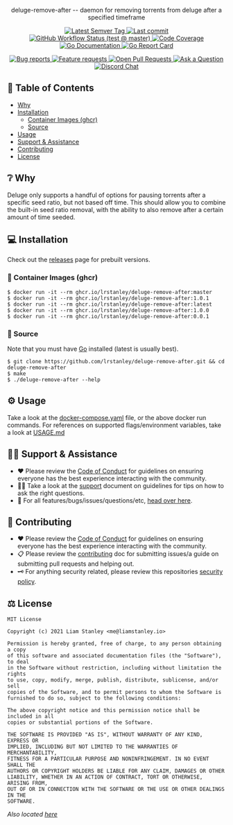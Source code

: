 <!-- template:begin:header -->
<!-- do not edit anything in this "template" block, its auto-generated -->

<p align="center">deluge-remove-after -- daemon for removing torrents from deluge after a specified timeframe</p>
<p align="center">
  <a href="https://github.com/lrstanley/deluge-remove-after/tags">
    <img title="Latest Semver Tag" src="https://img.shields.io/github/v/tag/lrstanley/deluge-remove-after?style=flat-square">
  </a>
  <a href="https://github.com/lrstanley/deluge-remove-after/commits/master">
    <img title="Last commit" src="https://img.shields.io/github/last-commit/lrstanley/deluge-remove-after?style=flat-square">
  </a>




  <a href="https://github.com/lrstanley/deluge-remove-after/actions?query=workflow%3Atest+event%3Apush">
    <img title="GitHub Workflow Status (test @ master)" src="https://img.shields.io/github/actions/workflow/status/lrstanley/deluge-remove-after/test.yml?branch=master&label=test&style=flat-square">
  </a>

  <a href="https://codecov.io/gh/lrstanley/deluge-remove-after">
    <img title="Code Coverage" src="https://img.shields.io/codecov/c/github/lrstanley/deluge-remove-after/master?style=flat-square">
  </a>

  <a href="https://pkg.go.dev/github.com/lrstanley/deluge-remove-after">
    <img title="Go Documentation" src="https://pkg.go.dev/badge/github.com/lrstanley/deluge-remove-after?style=flat-square">
  </a>
  <a href="https://goreportcard.com/report/github.com/lrstanley/deluge-remove-after">
    <img title="Go Report Card" src="https://goreportcard.com/badge/github.com/lrstanley/deluge-remove-after?style=flat-square">
  </a>
</p>
<p align="center">
  <a href="https://github.com/lrstanley/deluge-remove-after/issues?q=is:open+is:issue+label:bug">
    <img title="Bug reports" src="https://img.shields.io/github/issues/lrstanley/deluge-remove-after/bug?label=issues&style=flat-square">
  </a>
  <a href="https://github.com/lrstanley/deluge-remove-after/issues?q=is:open+is:issue+label:enhancement">
    <img title="Feature requests" src="https://img.shields.io/github/issues/lrstanley/deluge-remove-after/enhancement?label=feature%20requests&style=flat-square">
  </a>
  <a href="https://github.com/lrstanley/deluge-remove-after/pulls">
    <img title="Open Pull Requests" src="https://img.shields.io/github/issues-pr/lrstanley/deluge-remove-after?label=prs&style=flat-square">
  </a>
  <a href="https://github.com/lrstanley/deluge-remove-after/discussions/new?category=q-a">
    <img title="Ask a Question" src="https://img.shields.io/badge/support-ask_a_question!-blue?style=flat-square">
  </a>
  <a href="https://liam.sh/chat"><img src="https://img.shields.io/badge/discord-bytecord-blue.svg?style=flat-square" title="Discord Chat"></a>
</p>
<!-- template:end:header -->

<!-- template:begin:toc -->
<!-- do not edit anything in this "template" block, its auto-generated -->
## :link: Table of Contents

  - [Why](#grey_question-why)
  - [Installation](#computer-installation)
    - [Container Images (ghcr)](#whale-container-images-ghcr)
    - [Source](#toolbox-source)
  - [Usage](#gear-usage)
  - [Support &amp; Assistance](#raising_hand_man-support--assistance)
  - [Contributing](#handshake-contributing)
  - [License](#balance_scale-license)
<!-- template:end:toc -->

## :grey_question: Why

Deluge only supports a handful of options for pausing torrents after a specific
seed ratio, but not based off time. This should allow you to combine the built-in
seed ratio removal, with the ability to also remove after a certain amount of
time seeded.

## :computer: Installation

Check out the [releases](https://github.com/users/lrstanley/deluge-remove-after/pkgs/container/deluge-remove-after)
page for prebuilt versions.

<!-- template:begin:ghcr -->
<!-- do not edit anything in this "template" block, its auto-generated -->
### :whale: Container Images (ghcr)

```console
$ docker run -it --rm ghcr.io/lrstanley/deluge-remove-after:master
$ docker run -it --rm ghcr.io/lrstanley/deluge-remove-after:1.0.1
$ docker run -it --rm ghcr.io/lrstanley/deluge-remove-after:latest
$ docker run -it --rm ghcr.io/lrstanley/deluge-remove-after:1.0.0
$ docker run -it --rm ghcr.io/lrstanley/deluge-remove-after:0.0.1
```
<!-- template:end:ghcr -->

### :toolbox: Source

Note that you must have [Go](https://golang.org/doc/install) installed (latest is usually best).

    $ git clone https://github.com/lrstanley/deluge-remove-after.git && cd deluge-remove-after
    $ make
    $ ./deluge-remove-after --help

## :gear: Usage

Take a look at the [docker-compose.yaml](/docker-compose.yaml) file, or the above
docker run commands. For references on supported flags/environment variables,
take a look at [USAGE.md](/USAGE.md)

<!-- template:begin:support -->
<!-- do not edit anything in this "template" block, its auto-generated -->
## :raising_hand_man: Support & Assistance

* :heart: Please review the [Code of Conduct](.github/CODE_OF_CONDUCT.md) for
     guidelines on ensuring everyone has the best experience interacting with
     the community.
* :raising_hand_man: Take a look at the [support](.github/SUPPORT.md) document on
     guidelines for tips on how to ask the right questions.
* :lady_beetle: For all features/bugs/issues/questions/etc, [head over here](https://github.com/lrstanley/deluge-remove-after/issues/new/choose).
<!-- template:end:support -->

<!-- template:begin:contributing -->
<!-- do not edit anything in this "template" block, its auto-generated -->
## :handshake: Contributing

* :heart: Please review the [Code of Conduct](.github/CODE_OF_CONDUCT.md) for guidelines
     on ensuring everyone has the best experience interacting with the
    community.
* :clipboard: Please review the [contributing](.github/CONTRIBUTING.md) doc for submitting
     issues/a guide on submitting pull requests and helping out.
* :old_key: For anything security related, please review this repositories [security policy](https://github.com/lrstanley/deluge-remove-after/security/policy).
<!-- template:end:contributing -->

<!-- template:begin:license -->
<!-- do not edit anything in this "template" block, its auto-generated -->
## :balance_scale: License

```
MIT License

Copyright (c) 2021 Liam Stanley <me@liamstanley.io>

Permission is hereby granted, free of charge, to any person obtaining a copy
of this software and associated documentation files (the "Software"), to deal
in the Software without restriction, including without limitation the rights
to use, copy, modify, merge, publish, distribute, sublicense, and/or sell
copies of the Software, and to permit persons to whom the Software is
furnished to do so, subject to the following conditions:

The above copyright notice and this permission notice shall be included in all
copies or substantial portions of the Software.

THE SOFTWARE IS PROVIDED "AS IS", WITHOUT WARRANTY OF ANY KIND, EXPRESS OR
IMPLIED, INCLUDING BUT NOT LIMITED TO THE WARRANTIES OF MERCHANTABILITY,
FITNESS FOR A PARTICULAR PURPOSE AND NONINFRINGEMENT. IN NO EVENT SHALL THE
AUTHORS OR COPYRIGHT HOLDERS BE LIABLE FOR ANY CLAIM, DAMAGES OR OTHER
LIABILITY, WHETHER IN AN ACTION OF CONTRACT, TORT OR OTHERWISE, ARISING FROM,
OUT OF OR IN CONNECTION WITH THE SOFTWARE OR THE USE OR OTHER DEALINGS IN THE
SOFTWARE.
```

_Also located [here](LICENSE)_
<!-- template:end:license -->
